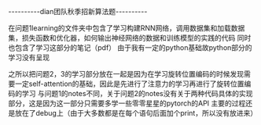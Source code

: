 ----------dian团队秋季招新算法题----------

在问题1learning的文件夹中包含了学习构建RNN网络，调用数据集和加载数据集，损失函数和优化器，如何输出神经网络的数据和训练模型的实践的代码
同时也包含了学习这部分的笔记（pdf）
由于我有一定的python基础故python部分的学习没有呈现

之所以把问题2，3的学习部分放在一起是因为在学习旋转位置编码的时候发现需要一定self-attention的基础，因此是先进行了注意力的学习再进行了旋转位置编码的学习
与问题1的notes不同，关于问题2的notes没有关于两种代码具体的实现部分，这是因为这一部分只需要多学一些零零星星的pytorch的API
主要的过程还是放在了debug上（由于大多数都是在每个语句后面加个print，所以没有放进来）
